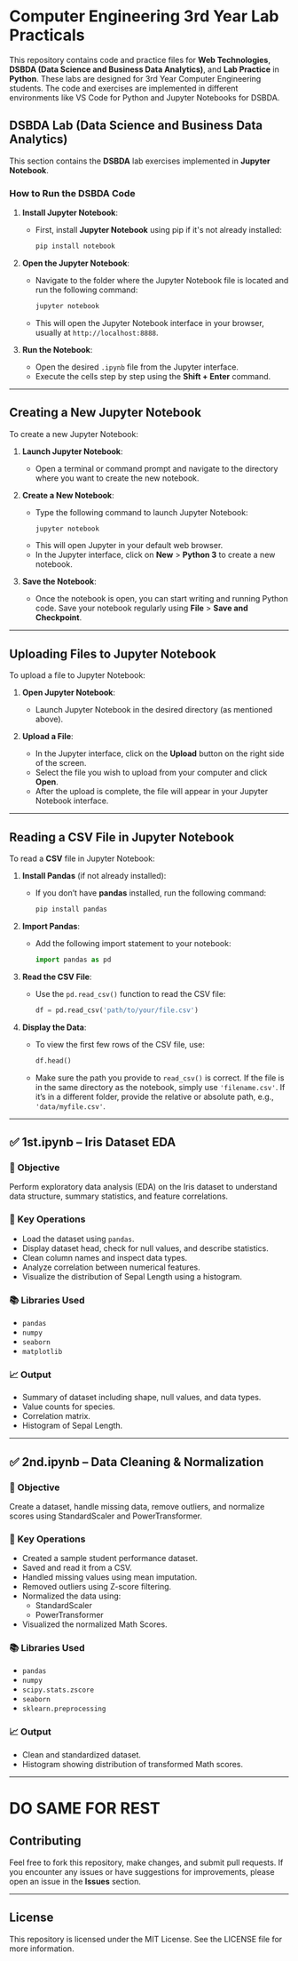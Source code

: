 # Computer Engineering 3rd Year Lab Practicals

This repository contains code and practice files for **Web Technologies**, **DSBDA (Data Science and Business Data Analytics)**, and **Lab Practice** in **Python**. These labs are designed for 3rd Year Computer Engineering students. The code and exercises are implemented in different environments like VS Code for Python and Jupyter Notebooks for DSBDA.

## DSBDA Lab (Data Science and Business Data Analytics)

This section contains the **DSBDA** lab exercises implemented in **Jupyter Notebook**.

### How to Run the DSBDA Code

1. **Install Jupyter Notebook**:
   - First, install **Jupyter Notebook** using pip if it's not already installed:
     ```bash
     pip install notebook
     ```

2. **Open the Jupyter Notebook**:
   - Navigate to the folder where the Jupyter Notebook file is located and run the following command:
     ```bash
     jupyter notebook
     ```
   - This will open the Jupyter Notebook interface in your browser, usually at `http://localhost:8888`.

3. **Run the Notebook**:
   - Open the desired `.ipynb` file from the Jupyter interface.
   - Execute the cells step by step using the **Shift + Enter** command.

---
## Creating a New Jupyter Notebook

To create a new Jupyter Notebook:

1. **Launch Jupyter Notebook**:
   - Open a terminal or command prompt and navigate to the directory where you want to create the new notebook.

2. **Create a New Notebook**:
   - Type the following command to launch Jupyter Notebook:
     ```bash
     jupyter notebook
     ```
   - This will open Jupyter in your default web browser.
   - In the Jupyter interface, click on **New** > **Python 3** to create a new notebook.

3. **Save the Notebook**:
   - Once the notebook is open, you can start writing and running Python code. Save your notebook regularly using **File** > **Save and Checkpoint**.

---

## Uploading Files to Jupyter Notebook

To upload a file to Jupyter Notebook:

1. **Open Jupyter Notebook**:
   - Launch Jupyter Notebook in the desired directory (as mentioned above).

2. **Upload a File**:
   - In the Jupyter interface, click on the **Upload** button on the right side of the screen.
   - Select the file you wish to upload from your computer and click **Open**.
   - After the upload is complete, the file will appear in your Jupyter Notebook interface.

---

## Reading a CSV File in Jupyter Notebook

To read a **CSV** file in Jupyter Notebook:

1. **Install Pandas** (if not already installed):
   - If you don’t have **pandas** installed, run the following command:
     ```bash
     pip install pandas
     ```

2. **Import Pandas**:
   - Add the following import statement to your notebook:
     ```python
     import pandas as pd
     ```

3. **Read the CSV File**:
   - Use the `pd.read_csv()` function to read the CSV file:
     ```python
     df = pd.read_csv('path/to/your/file.csv')
     ```

4. **Display the Data**:
   - To view the first few rows of the CSV file, use:
     ```python
     df.head()
     ```

   - Make sure the path you provide to `read_csv()` is correct. If the file is in the same directory as the notebook, simply use `'filename.csv'`. If it’s in a different folder, provide the relative or absolute path, e.g., `'data/myfile.csv'`.

---

## ✅ 1st.ipynb – Iris Dataset EDA

### 📝 Objective
Perform exploratory data analysis (EDA) on the Iris dataset to understand data structure, summary statistics, and feature correlations.

### 🔧 Key Operations
- Load the dataset using `pandas`.
- Display dataset head, check for null values, and describe statistics.
- Clean column names and inspect data types.
- Analyze correlation between numerical features.
- Visualize the distribution of Sepal Length using a histogram.

### 📚 Libraries Used
- `pandas`
- `numpy`
- `seaborn`
- `matplotlib`

### 📈 Output
- Summary of dataset including shape, null values, and data types.
- Value counts for species.
- Correlation matrix.
- Histogram of Sepal Length.

---

## ✅ 2nd.ipynb – Data Cleaning & Normalization

### 📝 Objective
Create a dataset, handle missing data, remove outliers, and normalize scores using StandardScaler and PowerTransformer.

### 🔧 Key Operations
- Created a sample student performance dataset.
- Saved and read it from a CSV.
- Handled missing values using mean imputation.
- Removed outliers using Z-score filtering.
- Normalized the data using:
  - StandardScaler
  - PowerTransformer
- Visualized the normalized Math Scores.

### 📚 Libraries Used
- `pandas`
- `numpy`
- `scipy.stats.zscore`
- `seaborn`
- `sklearn.preprocessing`

### 📈 Output
- Clean and standardized dataset.
- Histogram showing distribution of transformed Math scores.

---
# DO SAME FOR REST

## Contributing

Feel free to fork this repository, make changes, and submit pull requests. If you encounter any issues or have suggestions for improvements, please open an issue in the **Issues** section.

---

## License

This repository is licensed under the MIT License. See the LICENSE file for more information.
